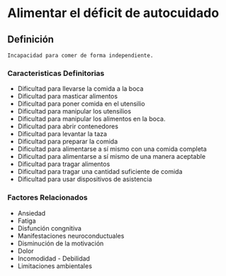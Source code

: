 # Alimentar el déficit de autocuidado
## Definición
	Incapacidad para comer de forma independiente.

### Caracteristicas Definitorias
- Dificultad para llevarse la comida a 
la boca   
- Dificultad para masticar alimentos   
- Dificultad para poner comida en el 
utensilio   
- Dificultad para manipular los 
utensilios   
- Dificultad para manipular los 
alimentos en la boca.   
- Dificultad para abrir contenedores   
- Dificultad para levantar la taza   
- Dificultad para preparar la comida   
- Dificultad para alimentarse a sí 
mismo con una comida 
completa   
- Dificultad para alimentarse a sí 
mismo de una manera aceptable   
- Dificultad para tragar alimentos   
- Dificultad para tragar una 
cantidad suficiente de 
comida   
- Dificultad para usar dispositivos de 
asistencia

### Factores Relacionados
- Ansiedad  
- Fatiga  
- Disfunción congnitiva 
- Manifestaciones 
neuroconductuales  
- Disminución de la 
motivación  
- Dolor  
- Incomodidad  - Debilidad   
- Limitaciones ambientales

